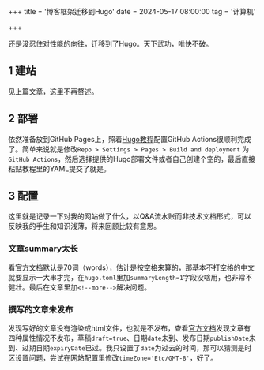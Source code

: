 +++
title = '博客框架迁移到Hugo'
date = 2024-05-17 08:00:00
tag = '计算机'

+++

还是没忍住对性能的向往，迁移到了Hugo。天下武功，唯快不破。<!--more-->

## 1 建站

见上篇文章，这里不再赘述。

## 2 部署

依然准备放到GitHub Pages上，照着[Hugo教程](https://gohugo.io/hosting-and-deployment/hosting-on-github/)配置GitHub Actions很顺利完成了。简单来说就是修改`Repo > Settings > Pages > Build and deployment` 为`GitHub Actions`，然后选择提供的Hugo部署文件或者自己创建个空的，最后直接粘贴教程里的YAML提交了就是。

## 3 配置

这里就是记录一下对我的网站做了什么，以Q&A流水账而非技术文档形式，可以反映我的手生和知识浅薄，将来回顾比较有意思。

### 文章summary太长

看[官方文档](https://gohugo.io/content-management/summaries/)默认是70词（words），估计是按空格来算的，那基本不打空格的中文就要显示一大串才完，在`hugo.toml`里加`summaryLength=1`字段没啥用，也非常不健壮。最后在文章里加`<!--more-->`解决问题。

### 撰写的文章未发布

发现写好的文章没有渲染成html文件，也就是不发布，查看[官方文档](https://gohugo.io/getting-started/usage/#draft-future-and-expired-content)发现文章有四种属性情况不发布，草稿`draft=true`、日期`date`未到、发布日期`publishDate`未到、过期日期`expiryDate`已过。我只设置了`date`为过去的时间，那可以猜测是时区设置问题，尝试在网站配置里修改`timeZone='Etc/GMT-8'`，好了。


